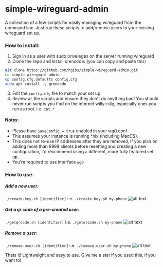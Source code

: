 # simple-wireguard-admin
A collection of a few scripts for easily managing wireguard from the command line. Just run these scripts to add/remove users to your
existing wireguard set up.

### How to install:
1) Sign in as a user with sudo priveleges on the server running wireguard
2) Clone the repo and install qrencode: (you can copy and paste this)
```bash
git clone https://github.com/hgibs/simple-wireguard-admin.git
cd simple-wireguard-admin
cp config.cfg.defaults config.cfg
sudo apt install -y qrencode
```
3) Edit the `config.cfg` file to match your set up.
4) Review all the scripts and ensure they don't do anything bad! You should never run scripts you find on the internet willy-nilly,
especially ones you run as root. i.e. `cat *`

#### Notes:
- Please have `SaveConfig = true` enabled in your wg0.conf
- This assumes your instance is running \*nix (including MacOS).
- This does not re-use IP addresses after they are removed, if you plan on adding more than 9999 clients before resetting and
creating a new configuration, I'd recommend using a different, more fully featured set up.
- You're required to use interface `wg0`

### How to use:
##### Add a new user:
`./create-key.sh [identifier]` i.e. `./create-key.sh my-phone`
![alt text](https://raw.githubusercontent.com/hgibs/simple-wireguard-admin/master/screenshots/create-user.png "create-key.sh")

##### Get a qr code of a pre-created user:
`./getqrcode.sh [identifier]` i.e. `./getqrcode.sh my-phone`
![alt text](https://raw.githubusercontent.com/hgibs/simple-wireguard-admin/master/screenshots/getqrcode.png "getqrcode.sh")


##### Remove a user:
`./remove-user.sh [identifier]` i.e. `./remove-user.sh my-phone`
![alt text](https://raw.githubusercontent.com/hgibs/simple-wireguard-admin/master/screenshots/remove-user.png "remove-user.sh")

Thats it! Lightweight and easy to use. Give me a star if you used this, if you want to!
